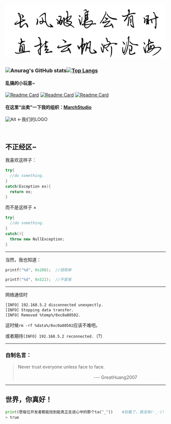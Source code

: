 # ![Alt](https://raw.githubusercontent.com/GreatHuang2007/GreatHuang2007/main/motto.png "长风破浪会有时，直挂云帆济沧海。")

### ![Anurag's GitHub stats](https://github-readme-stats.vercel.app/api?username=GreatHuang2007&show_icons=true&locale=cn)[![Top Langs](https://github-readme-stats.vercel.app/api/top-langs/?username=GreatHuang2007&layout=compact&locale=cn)](https://github.com/GreatHuang2007)

#### 乱搞的小玩意~
[![Readme Card](https://github-readme-stats.vercel.app/api/pin/?username=MarchStudio&repo=OGFrp)](https://github.com/MarchStudio/OGFrp) [![Readme Card](https://github-readme-stats.vercel.app/api/pin/?username=GreatHuang2007&repo=HeartCPP)](https://github.com/GreatHuang2007/HeartCPP) [![Readme Card](https://github-readme-stats.vercel.app/api/pin/?username=MarchStudio&repo=GHSplasher)](https://github.com/MarchStudio/GHSplasher)

#### 在这里“出卖”一下我的组织：[MarchStudio](https://github.com/MarchStudio)
![Alt](https://avatars.githubusercontent.com/u/99072038?s=200&v=4) ←我们的LOGO

&nbsp;

## 不正经区~

我喜欢这样子：
``` csharp
try{
  //do something.
}
catch(Exception ex){
  return ex;
}
```
而不是这样子 ×
``` csharp
try{
  //do something.
}
catch(){
  throw new NullException;
}
```

---

当然，我也知道：
``` cpp
printf("%d", 0x208);  //很简单
```
``` cpp
printf("%d", 0x522);  //不容易
```

---

网络通信时
```
[INFO] 192.168.5.2 disconnected unexpectly.
[INFO] Stopping data transfer.
[INFO] Removed %temp%/0xc0a80502.
```
这时候`rm -rf %data%/0xc0a80502`应该不难吧。

或者期待`[INFO] 192.168.5.2 reconnected.`（?）

---

### 自制名言：

> Never trust everyone unless face to face.
> 
> 　　　　　　　　　　　　　　　　　--- GreatHuang2007

---

## 世界，你真好！
``` python
print(愿每位开发者都能找到能真正走进心中的那个ta(^_^))    #别看了，我没有(·_·)!
> true
```
